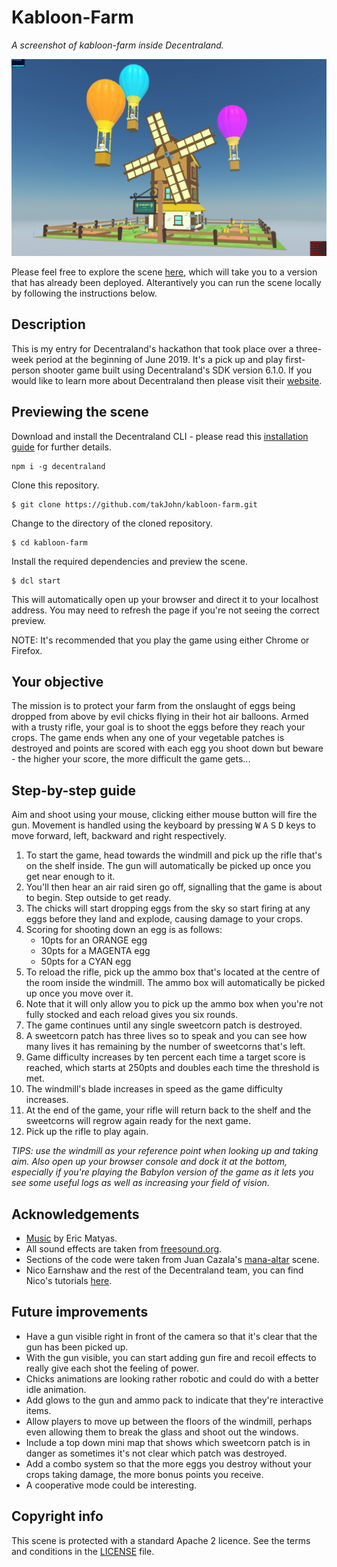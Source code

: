 # Kabloon-Farm

_A screenshot of kabloon-farm inside Decentraland._

![screenshot](https://github.com/takJohn/kabloon-farm/blob/master/screenshots/kabloon-farm-screen.jpg)

Please feel free to explore the scene [here](https://kabloon-farm.now.sh/), which will take you to a version that has already been deployed. Alterantively you can run the scene locally by following the instructions below.

## Description

This is my entry for Decentraland's hackathon that took place over a three-week period at the beginning of June 2019. It's a pick up and play first-person shooter game built using Decentraland's SDK version 6.1.0. If you would like to learn more about Decentraland then please visit their [website](https://decentraland.org/).

## Previewing the scene

Download and install the Decentraland CLI - please read this [installation guide](https://docs.decentraland.org/getting-started/installation-guide/) for further details.

```
npm i -g decentraland
```

Clone this repository.

```
$ git clone https://github.com/takJohn/kabloon-farm.git
```

Change to the directory of the cloned repository.

```
$ cd kabloon-farm
```

Install the required dependencies and preview the scene.

```
$ dcl start
```

This will automatically open up your browser and direct it to your localhost address. You may need to refresh the page if you're not seeing the correct preview.

NOTE: It's recommended that you play the game using either Chrome or Firefox.

## Your objective

The mission is to protect your farm from the onslaught of eggs being dropped from above by evil chicks flying in their hot air balloons. Armed with a trusty rifle, your goal is to shoot the eggs before they reach your crops. The game ends when any one of your vegetable patches is destroyed and points are scored with each egg you shoot down but beware - the higher your score, the more difficult the game gets...

## Step-by-step guide

Aim and shoot using your mouse, clicking either mouse button will fire the gun. Movement is handled using the keyboard by pressing <kbd>W</kbd> <kbd>A</kbd> <kbd>S</kbd> <kbd>D</kbd> keys to move forward, left, backward and right respectively.

1. To start the game, head towards the windmill and pick up the rifle that's on the shelf inside. The gun will automatically be picked up once you get near enough to it.
2. You'll then hear an air raid siren go off, signalling that the game is about to begin. Step outside to get ready.
3. The chicks will start dropping eggs from the sky so start firing at any eggs before they land and explode, causing damage to your crops.
4. Scoring for shooting down an egg is as follows: 
   - 10pts for an ORANGE egg
   - 30pts for a MAGENTA egg
   - 50pts for a CYAN egg
5. To reload the rifle, pick up the ammo box that's located at the centre of the room inside the windmill. The ammo box will automatically be picked up once you move over it.
6. Note that it will only allow you to pick up the ammo box when you're not fully stocked and each reload gives you six rounds.
7. The game continues until any single sweetcorn patch is destroyed.
8. A sweetcorn patch has three lives so to speak and you can see how many lives it has remaining by the number of sweetcorns that's left.
9. Game difficulty increases by ten percent each time a target score is reached, which starts at 250pts and doubles each time the threshold is met.
10. The windmill's blade increases in speed as the game difficulty increases.
11. At the end of the game, your rifle will return back to the shelf and the sweetcorns will regrow again ready for the next game.
12. Pick up the rifle to play again.

_TIPS: use the windmill as your reference point when looking up and taking aim. Also open up your browser console and dock it at the bottom, especially if you're playing the Babylon version of the game as it lets you see some useful logs as well as increasing your field of vision._

## Acknowledgements

- [Music](http://soundimage.org/) by Eric Matyas.
- All sound effects are taken from [freesound.org](https://freesound.org/).
- Sections of the code were taken from Juan Cazala's [mana-altar](https://github.com/cazala/mana-altar) scene.
- Nico Earnshaw and the rest of the Decentraland team, you can find Nico's tutorials [here](https://decentraland.org/blog/tutorials).

## Future improvements

- Have a gun visible right in front of the camera so that it's clear that the gun has been picked up.
- With the gun visible, you can start adding gun fire and recoil effects to really give each shot the feeling of power.
- Chicks animations are looking rather robotic and could do with a better idle animation.
- Add glows to the gun and ammo pack to indicate that they're interactive items.
- Allow players to move up between the floors of the windmill, perhaps even allowing them to break the glass and shoot out the windows.
- Include a top down mini map that shows which sweetcorn patch is in danger as sometimes it's not clear which patch was destroyed.
- Add a combo system so that the more eggs you destroy without your crops taking damage, the more bonus points you receive.
- A cooperative mode could be interesting.

## Copyright info

This scene is protected with a standard Apache 2 licence. See the terms and conditions in the [LICENSE](/LICENSE) file.
